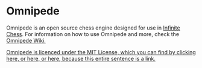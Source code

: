 # Omnipede
Omnipede is an open source chess engine designed for use in [Infinite Chess](https://www.infinitechess.org/). For information on how to use Omnipede and more, check the [Omnipede Wiki.](https://github.com/Henry-314159/Omnipede/wiki#welcome-to-the-omnipede-wiki)

[Omnipede is licenced under the MIT License, which you can find by clicking here, or here, or here, because this entire sentence is a link.](LICENSE)
